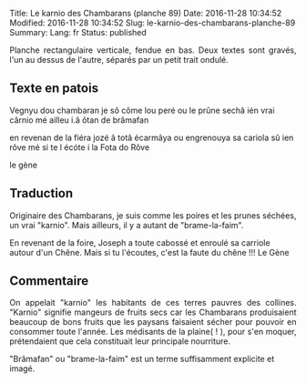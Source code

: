 Title: Le karnio des Chambarans (planche 89)
Date: 2016-11-28 10:34:52
Modified: 2016-11-28 10:34:52
Slug: le-karnio-des-chambarans-planche-89
Summary: 
Lang: fr
Status: published

<p style="text-align:justify;">Planche rectangulaire verticale, fendue en bas. Deux textes sont gravés, l'un au dessus de l'autre, séparés par un petit trait ondulé.</p>
<figure class="image-block" style="float: right;">
  <img alt="" src="{static}/images/planche_89.png">
  <figcaption style="max-width: 228px"></figcaption>
</figure>


## Texte en patois
 Vegnyu dou chambaran je sô côme lou peré ou le prûne sechâ ién vrai cârnio mé ailleu i.â ôtan de  brâmafan



en revenan de la fiéra jozé â totâ écarmâya ou engrenouya sa cariola sû ien rôve mé si te l écóte i la Fota do Rôve

le gène




## Traduction
Originaire des Chambarans, je suis comme les poires et les prunes séchées, un vrai "karnio". Mais ailleurs, il y a autant de "brame-la-faim".

En revenant de la foire, Joseph a toute cabossé et enroulé sa carriole autour d'un Chêne. Mais si tu l'écoutes, c'est la faute du chêne !!!
Le Gène

## Commentaire
<p style="text-align:justify;">On appelait "karnio" les habitants de ces terres pauvres des collines. "Karnio" signifie mangeurs de fruits secs car les Chambarans produisaient beaucoup de bons fruits que les paysans faisaient sécher pour pouvoir en consommer toute l'année. Les médisants de la plaine( ! ), pour s'en moquer,  prétendaient que cela constituait leur principale nourriture.

"Brâmafan" ou "brame-la-faim" est un terme suffisamment explicite et imagé.</p>
